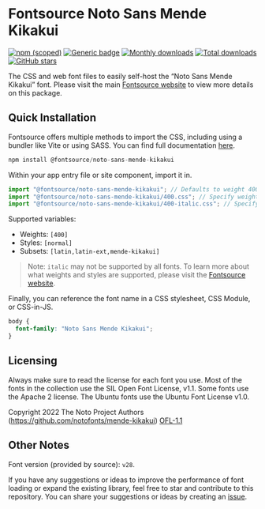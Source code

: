 # Fontsource Noto Sans Mende Kikakui

[![npm (scoped)](https://img.shields.io/npm/v/@fontsource/noto-sans-mende-kikakui?color=brightgreen)](https://www.npmjs.com/package/@fontsource/noto-sans-mende-kikakui) [![Generic badge](https://img.shields.io/badge/fontsource-passing-brightgreen)](https://github.com/fontsource/fontsource) [![Monthly downloads](https://badgen.net/npm/dm/@fontsource/noto-sans-mende-kikakui)](https://github.com/fontsource/fontsource) [![Total downloads](https://badgen.net/npm/dt/@fontsource/noto-sans-mende-kikakui)](https://github.com/fontsource/fontsource) [![GitHub stars](https://img.shields.io/github/stars/fontsource/fontsource.svg?style=social&label=Star)](https://github.com/fontsource/fontsource/stargazers)

The CSS and web font files to easily self-host the “Noto Sans Mende Kikakui” font. Please visit the main [Fontsource website](https://fontsource.org/fonts/noto-sans-mende-kikakui) to view more details on this package.

## Quick Installation

Fontsource offers multiple methods to import the CSS, including using a bundler like Vite or using SASS. You can find full documentation [here](https://fontsource.org/docs/getting-started/introduction).

```javascript
npm install @fontsource/noto-sans-mende-kikakui
```

Within your app entry file or site component, import it in.

```javascript
import "@fontsource/noto-sans-mende-kikakui"; // Defaults to weight 400
import "@fontsource/noto-sans-mende-kikakui/400.css"; // Specify weight
import "@fontsource/noto-sans-mende-kikakui/400-italic.css"; // Specify weight and style
```

Supported variables:
- Weights: `[400]`
- Styles: `[normal]`
- Subsets: `[latin,latin-ext,mende-kikakui]`

> Note: `italic` may not be supported by all fonts. To learn more about what weights and styles are supported, please visit the [Fontsource website](https://fontsource.org/fonts/noto-sans-mende-kikakui).

Finally, you can reference the font name in a CSS stylesheet, CSS Module, or CSS-in-JS.

```css
body {
  font-family: "Noto Sans Mende Kikakui";
}
```

## Licensing
Always make sure to read the license for each font you use. Most of the fonts in the collection use the SIL Open Font License, v1.1. Some fonts use the Apache 2 license. The Ubuntu fonts use the Ubuntu Font License v1.0.

Copyright 2022 The Noto Project Authors (https://github.com/notofonts/mende-kikakui)
[OFL-1.1](http://scripts.sil.org/OFL)

## Other Notes
Font version (provided by source): `v28`.

If you have any suggestions or ideas to improve the performance of font loading or expand the existing library, feel free to star and contribute to this repository. You can share your suggestions or ideas by creating an [issue](https://github.com/fontsource/fontsource/issues).